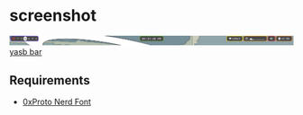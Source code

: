 # screenshot
![alt text](https://github.com/Rifqi2007c/yasb-theme-by-Rifqi2007/blob/main/Screenshot%202024-04-11%20213752.png)
[yasb bar](https://github.com/da-rth/yasb)
## Requirements
* [0xProto Nerd Font](https://www.nerdfonts.com/)
